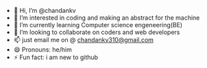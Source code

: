 - 👋 Hi, I’m @chandankv
- 👀 I’m interested in coding and making an abstract for the machine
- 🌱 I’m currently learning Computer science engeneering(BE)
- 💞️ I’m looking to collaborate on coders and web developers
- 📫 just email me on @ chandankv310@gmail.com
- 😄 Pronouns: he/him
- ⚡ Fun fact: i am new to github

<!---
chandankvamc/chandankvamc is a ✨ special ✨ repository because its `README.md` (this file) appears on your GitHub profile.
You can click the Preview link to take a look at your changes.
--->
